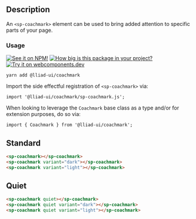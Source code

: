 ## Description

An `<sp-coachmark>` element can be used to bring added attention to specific parts of your page.

### Usage

[![See it on NPM!](https://img.shields.io/npm/v/@lliad-ui/coachmark?style=for-the-badge)](https://www.npmjs.com/package/@lliad-ui/coachmark)
[![How big is this package in your project?](https://img.shields.io/bundlephobia/minzip/@lliad-ui/coachmark?style=for-the-badge)](https://bundlephobia.com/result?p=@lliad-ui/coachmark)
[![Try it on webcomponents.dev](https://img.shields.io/badge/Try%20it%20on-webcomponents.dev-green?style=for-the-badge)](https://webcomponents.dev/edit/collection/fO75441E1Q5ZlI0e9pgq/Z611FV1zeF0CLBLVHNFY/src/index.ts)

```
yarn add @lliad-ui/coachmark
```

Import the side effectful registration of `<sp-coachmark>` via:

```
import '@lliad-ui/coachmark/sp-coachmark.js';
```

When looking to leverage the `Coachmark` base class as a type and/or for extension purposes, do so via:

```
import { Coachmark } from '@lliad-ui/coachmark';
```

## Standard

```html
<sp-coachmark></sp-coachmark>
<sp-coachmark variant="dark"></sp-coachmark>
<sp-coachmark variant="light"></sp-coachmark>
```

## Quiet

```html
<sp-coachmark quiet></sp-coachmark>
<sp-coachmark quiet variant="dark"></sp-coachmark>
<sp-coachmark quiet variant="light"></sp-coachmark>
```

